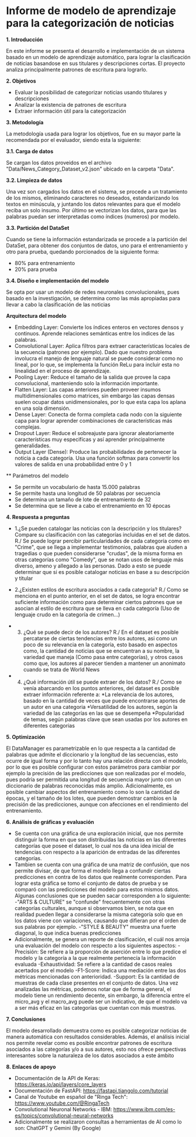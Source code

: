 # Informe de modelo de aprendizaje para la categorización de noticias

**1. Introducción**

En este informe se presenta el desarrollo e implementación de un sistema basado en un modelo de aprendizaje automático, para lograr la clasificación de noticias basandose en sus titulares y descripciones cortas. El proyecto analiza principalmente patrones de escritura para lograrlo.

**2. Objetivos**

* Evaluar la posibilidad de categorizar noticias usando titulares y descripciones
* Analizar la existencia de patrones de escritura
* Extraer información útil para la categorización

**3. Metodología**

La metodología usada para lograr los objetivos, fue en su mayor parte la recomendada por el evaluador, siendo esta la siguiente:

**3.1. Carga de datos**

Se cargan los datos proveidos en el archivo "Data/News_Category_Dataset_v2.json" ubicado en la carpeta "Data".

**3.2. Limpieza de datos**

Una vez son cargados los datos en el sistema, se procede a un tratamiento de los mismos, eliminando caracteres no deseados, estandarizando los textos en minúscula, y juntando los datos relevantes para que el modelo reciba un solo insumo. Por último se vectorizan los datos, para que las palabras puedan ser interpretadas como índices (numeros) por modelo.

**3.3. Partición del DataSet**

Cuando se tiene la información estandarizada se procede a la partición del DataSet, para obtener dos conjuntos de datos, uno para el entrenamiento y otro para prueba, quedando porcionados de la siguiente forma:
* 80% para entrenamiento
* 20% para prueba

**3.4. Diseño e implementación del modelo**

Se opta por usar un modelo de redes neuronales convolucionales, pues basado en la investigación, se determina como las más apropiadas para llevar a cabo la clasificación de las noticias

**Arquitectura del modelo**
* Embedding Layer: Convierte los índices enteros en vectores densos y continuos. Aprende relaciones semánticas entre los indices de las palabras.
* Convolutional Layer: Aplica filtros para extraer características locales de la secuencia (patrones por ejemplo). Dado que nuestro problema involucra el manejo de lenguaje natural se puede considerar como no lineal, por lo que, se implementa la función ReLu para incluir esta no linealidad en el proceso de aprendizaje.
* Pooling Layer: Reduce el tamaño de la salida que provee la capa convolucional, manteniendo solo la información importante.
* Flatten Layer: Las capas anteriores pueden proveer insumos multidimensionales como matrices, sin embargo las capas densas suelen ocupar datos unidimensionales, por lo que esta capa los aplana en una sola dimensión.
* Dense Layer: Conecta de forma completa cada nodo con la siguiente capa para lograr aprender combinaciones de características más complejas.
* Dropout Layer: Reduce el sobreajuste para ignorar aleatoriamente características muy especifícas y así aprender principalmente generalidades.
* Output Layer (Dense): Produce las probabilidades de pertenecer la noticia a cada categoría. Usa una función softmax para convertir los valores de salida en una probabilidad entre 0 y 1

** Parámetros del modelo
* Se permite un vocabulario de hasta 15.000 palabras
* Se permite hasta una longitud de 50 palabras por secuencia
* Se determina un tamaño de lote de entrenamiento de 32
* Se determina que se lleve a cabo el entrenamiento en 10 épocas

**4. Respuesta a preguntas**

* 1.¿Se pueden catalogar las noticias con la descripción y los titulares? Compare su clasificación con las categorías incluidas en el set de datos.
R./ Se puede lograr percibir particularidades de cada categoría como en "Crime", que se llega a implementar testimonios, palabras que aluden a tragedias o que pueden considerarse "crudas", de la misma forma en otras categorías como "Comedy", que se notan usos de lenguaje más diverso, ameno y allegado a las personas. Dado a esto se puede determinar que si es posible catalogar noticias en base a su descripción y titular
	
* 2.¿Existen estilos de escritura asociados a cada categoría?
R./ Como se menciona en el punto anterior, en el set de datos, se logra encontrar suficiente información como para determinar ciertos patrones que se asocian al estilo de escritura que se lleva en cada categoría (Uso de lenguaje crudo en la categoría de crimen...)
	
* 3. ¿Qué se puede decir de los autores?
R./ En el dataset es posible percatarse de ciertas tendencias entre los autores, asi como un poco de su relevancia en la categoría, esto basado en aspectos como, la cantidad de noticias que se encuentran a su nombre, la variedad que maneja (Como pasa entre categorías), y otros casos como que, los autores al parecer tienden a mantener un anonimato cuando se trata de World News
	
* 4. ¿Qué información útil se puede extraer de los datos?
R./ Como se venía abarcando en los puntos anteriores, del dataset es posible extraer información referente a:
    *La relevancia de los autores, basado en la cantidad de veces que puede encontrarse aportes de un autor en una categoria
    *Versatilidad de los autores, según la variedad de las categorías en las que se desempeña
    *Popularidad de temas, según palabras clave que sean usadas por los autores en diferentes categorias 

**5. Optimización**

El DataManager es parametrizable en lo que respecta a la cantidad de palabras que admite el diccionario y la longitud de las secuencias, esto ocurre de igual forma y por lo tanto hay una relación directa con el modelo, por lo que es posible configurar con estos parámetros para cambiar por ejemplo la precisión de las predicciones que son realizadas por el modelo, pues podría ser permitida una longitud de secuencia mayor junto con un diccionario de palabras reconocidas más amplio.
Adicionalmente, es posible cambiar aspectos del entrenamiento como lo son la cantidad de épocas, y el tamaño de los lotes, que pueden demostrar cambios en la precisión de las predicciones, aunque con afecciones en el rendimiento del entrenamiento.

**6. Análisis de gráficas y evaluación**

* Se cuenta con una gráfica de una exploración inicial, que nos permite distinguir la forma en que son distribuidas las noticias en las diferentes categorías que posee el dataset, lo cual nos da una idea inicial de tendencias con respecto a la aparición de entradas de las diferentes categorías.
* Tambien se cuenta con una gráfica de una matriz de confusión, que nos permite divisar, de que forma el modelo llega a confundir ciertas predicciones en contra de los datos que realmente corresponden. Para lograr esta gráfica se tomo el conjunto de datos de prueba y se comparó con las predicciones del modelo para estos mismos datos. Algunas conclusiones que se pueden sacar corresponden a lo siguiente:
    -"ARTS & CULTURE" se "confunde" frecuentemente con otras categorías culturales, aunque si observamos bien, se nota que en realidad pueden llegar a considerarse la  misma categoría solo que en los datos viene con variaciones, causando que difieran por el orden de sus palabras por ejemplo.
    -"STYLE & BEAUTY" muestra una fuerte diagonal, lo que indica buenas predicciones
* Adicionalmente, se genera un reporte de clasificación, el cuál nos arroja una evaluación del modelo con respecto a los siguientes aspectos: 
    -Precisión: Se refiere a la proporción de aserción entre lo que predice el modelo y la categoría a la que realmente pertenecía la información evaluada
    -Exhaustividad: Se refiere a la cantidad de casos reales acertados por el modelo
    -F1-Score: Indica una mediación entre las dos métricas mencionadas con anterioridad.
    -Support: Es la cantidad de muestras de cada clase presentes en el conjunto de datos.
    Una vez analizadas las métricas, podemos notar que de forma general, el modelo tiene un rendimiento decente, sin embargo, la diferencia entre el micro_avg y el macro_avg puede ser un indicativo, de que el modelo va a ser más eficaz en las categorías que cuentan con más muestras.

**7. Conclusiones**

El modelo desarrollado demuestra como es posible categorizar noticias de manera automática con resultados considerables. Además, el análisis inicial nos permite revelar como es posible encontrar patrones de escritura asociados a las categorías y/o a sus autores, esto nos ofrece perspectivas interesantes sobre la naturaleza de los datos asociados a este ámbito

**8. Enlaces de apoyo**

* Documentación de la API de Keras: https://keras.io/api/layers/core_layers
* Documentación de FastAPI: https://fastapi.tiangolo.com/tutorial
* Canal de Youtube en español de "Ringa Tech": https://www.youtube.com/@RingaTech
* Convolutional Neuronal Networks - IBM: https://www.ibm.com/es-es/topics/convolutional-neural-networks
* Adicionalmente se realizaron consultas a herramientas de AI como lo son: ChatGPT y Gemini (By Google)